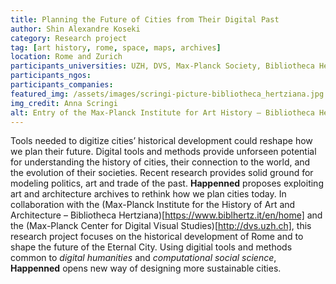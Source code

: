 ```yaml
---
title: Planning the Future of Cities from Their Digital Past 
author: Shin Alexandre Koseki
category: Research project
tag: [art history, rome, space, maps, archives]
location: Rome and Zurich
participants_universities: UZH, DVS, Max-Planck Society, Bibliotheca Hertziana
participants_ngos: 
participants_companies: 
featured_img: /assets/images/scringi-picture-bibliotheca_hertziana.jpg
img_credit: Anna Scringi
alt: Entry of the Max-Planck Institute for Art History – Bibliotheca Hertziana 
---
```

Tools needed to digitize cities’ historical development could reshape how we plan their future. Digital tools and methods provide unforseen potential for understanding the history of cities, their connection to the world, and the evolution of their societies. Recent research provides solid ground for modeling politics, art and trade of the past. **Happenned** proposes exploiting art and architecture archives to rethink how we plan cities today. In collaboration with the (Max-Planck Institute for the History of Art and Architecture – Bibliotheca Hertziana)[https://www.biblhertz.it/en/home] and the (Max-Planck Center for Digital Visual Studies)[http://dvs.uzh.ch], this research project focuses on the historical development of Rome and to shape the future of the Eternal City. Using digitial tools and methods common to *digital humanities* and *computational social science*, **Happenned** opens new way of designing more sustainable cities. 
